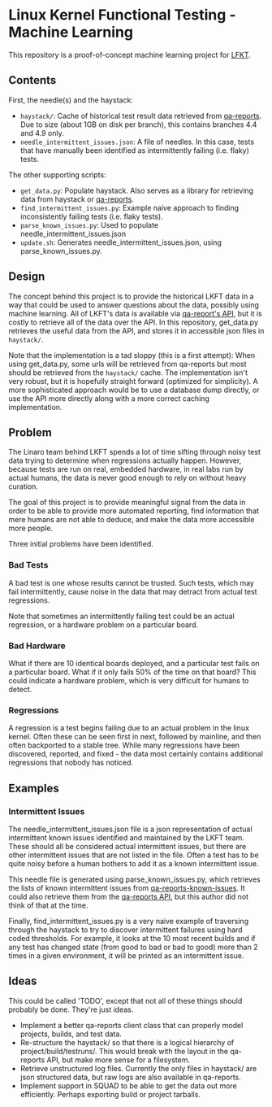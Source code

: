 # Linux Kernel Functional Testing - Machine Learning

This repository is a proof-of-concept machine learning project for
[LFKT](https://lkft.linaro.org).

## Contents

First, the needle(s) and the haystack:
- `haystack/`: Cache of historical test result data retrieved from
  [qa-reports](https://qa-reports.linaro.org/lkft). Due to size (about 1GB on
  disk per branch), this contains branches 4.4 and 4.9 only.
- `needle_intermittent_issues.json`: A file of needles. In this case, tests
  that have manually been identified as intermittently failing (i.e. flaky)
  tests.

The other supporting scripts:
- `get_data.py`: Populate haystack. Also serves as a library for retrieving
  data from haystack or [qa-reports](https://qa-reports.linaro.org/lkft).
- `find_intermittent_issues.py`: Example naive approach to finding
  inconsistently failing tests (i.e. flaky tests).
- `parse_known_issues.py`: Used to populate needle_intermittent_issues.json
- `update.sh`: Generates needle_intermittent_issues.json, using
  parse_known_issues.py.

## Design

The concept behind this project is to provide the historical LKFT data in a way
that could be used to answer questions about the data, possibly using machine
learning. All of LKFT's data is available via [qa-report's
API](https://qa-reports.linaro.org/api/), but it is costly to retrieve all of
the data over the API. In this repository, get_data.py retrieves the useful
data from the API, and stores it in accessible json files in `haystack/`.

Note that the implementation is a tad sloppy (this is a first attempt): When
using get_data.py, some urls will be retrieved from qa-reports but most should
be retrieved from the `haystack/` cache. The implementation isn't very robust,
but it is hopefully straight forward (optimized for simplicity). A more
sophisticated approach would be to use a database dump directly, or use the API
more directly along with a more correct caching implementation.

## Problem

The Linaro team behind LKFT spends a lot of time sifting through noisy test
data trying to determine when regressions actually happen. However, because
tests are run on real, embedded hardware, in real labs run by actual humans,
the data is never good enough to rely on without heavy curation.

The goal of this project is to provide meaningful signal from the data in order
to be able to provide more automated reporting, find information that mere
humans are not able to deduce, and make the data more accessible more people.

Three initial problems have been identified.

### Bad Tests

A bad test is one whose results cannot be trusted. Such tests, which may fail
intermittently, cause noise in the data that may detract from actual test
regressions.

Note that sometimes an intermittently failing test could be an actual
regression, or a hardware problem on a particular board.

### Bad Hardware

What if there are 10 identical boards deployed, and a particular test fails on
a particular board. What if it only fails 50% of the time on that board? This
could indicate a hardware problem, which is very difficult for humans to
detect.

### Regressions

A regression is a test begins failing due to an actual problem in the linux
kernel. Often these can be seen first in next, followed by mainline, and then
often backported to a stable tree. While many regressions have been discovered,
reported, and fixed - the data most certainly contains additional regressions
that nobody has noticed.

## Examples

### Intermittent Issues

The needle_intermittent_issues.json file is a json representation of actual
intermittent known issues identified and maintained by the LKFT team. These
should all be considered actual intermittent issues, but there are other
intermittent issues that are not listed in the file. Often a test has to be
quite noisy before a human bothers to add it as a known intermittent issue.

This needle file is generated using parse_known_issues.py, which retrieves the
lists of known intermittent issues from
[qa-reports-known-issues](https://github.com/Linaro/qa-reports-known-issues).
It could also retrieve them from the [qa-reports
API](https://qa-reports.linaro.org/api/knownissues/), but this author did not
think of that at the time.

Finally, find_intermittent_issues.py is a very naive example of traversing
through the haystack to try to discover intermittent failures using hard coded
thresholds. For example, it looks at the 10 most recent builds and if any test
has changed state (from good to bad or bad to good) more than 2 times in a
given environment, it will be printed as an intermittent issue.

## Ideas

This could be called 'TODO', except that not all of these things should
probably be done. They're just ideas.

- Implement a better qa-reports client class that can properly model projects,
  builds, and test data.
- Re-structure the haystack/ so that there is a logical hierarchy of
  project/build/testruns/. This would break with the layout in the qa-reports
  API, but make more sense for a filesystem.
- Retrieve unstructured log files. Currently the only files in haystack/ are
  json structured data, but raw logs are also available in qa-reports.
- Implement support in SQUAD to be able to get the data out more efficiently.
  Perhaps exporting build or project tarballs.


